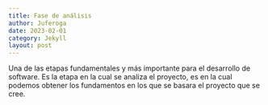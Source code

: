 ```yaml
---
title: Fase de análisis
author: Juferoga
date: 2023-02-01
category: Jekyll
layout: post
---
```


Una de las etapas fundamentales y más importante para el desarrollo de software. Es la etapa en la cual se analiza el proyecto, es en la cual podemos obtener los fundamentos en los que se basara el proyecto que se cree.

<!-- ## Problemáticas empresariales
--- 

Draft

## Situación problema
--- 

Draft

## Métodos de recolección de la información
--- 

Draft

## Definición de la situación problema
--- 

Draft

## Definición de objetivos
--- 

Draft

## Requerimientos funcionales y no funcionales
--- 

Draft

## Definición de actores y privilegios por actor
--- 

Draft -->